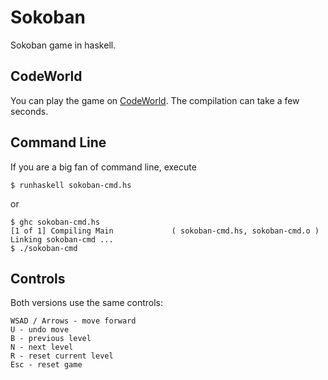 # Sokoban
Sokoban game in haskell.

## CodeWorld
You can play the game on [CodeWorld](https://code.world/haskell#Plg7ON0XRfShvcgT0D7DElw).
The compilation can take a few seconds.

## Command Line
If you are a big fan of command line, execute
```
$ runhaskell sokoban-cmd.hs
```
or
```
$ ghc sokoban-cmd.hs 
[1 of 1] Compiling Main             ( sokoban-cmd.hs, sokoban-cmd.o )
Linking sokoban-cmd ...
$ ./sokoban-cmd
```

## Controls
Both versions use the same controls:
```
WSAD / Arrows - move forward
U - undo move
B - previous level
N - next level
R - reset current level
Esc - reset game
```
